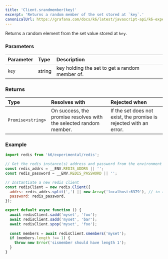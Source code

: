 ```yaml
---
title: 'Client.srandmember(key)'
excerpt: 'Returns a random member of the set stored at `key`.'
canonicalUrl: https://grafana.com/docs/k6/latest/javascript-api/k6-experimental/redis/client/client-srandmember/
---
```


Returns a random element from the set value stored at `key`.

### Parameters

| Parameter | Type   | Description                                    |
| :-------- | :----- | :--------------------------------------------- |
| `key`     | string | key holding the set to get a random member of. |


### Returns

| Type              | Resolves with                                                                | Rejected when                                                              |
| :---------------- | :------------------------------------------------------------------------ | :-------------------------------------------------------------------- |
| `Promise<string>` | On success, the promise resolves with the selected random member. | If the set does not exist, the promise is rejected with an error. |

### Example

<CodeGroup labels={[]}>

```javascript
import redis from 'k6/experimental/redis';

// Get the redis instance(s) address and password from the environment
const redis_addrs = __ENV.REDIS_ADDRS || '';
const redis_password = __ENV.REDIS_PASSWORD || '';

// Instantiate a new redis client
const redisClient = new redis.Client({
  addrs: redis_addrs.split(',') || new Array('localhost:6379'), // in the form of 'host:port', separated by commas
  password: redis_password,
});

export default async function () {
  await redisClient.sadd('myset', 'foo');
  await redisClient.sadd('myset', 'bar');
  await redisClient.spop('myset', 'foo');
  
  const members = await redisClient.smembers('myset');
  if (members.length !== 1) {
    throw new Error('sismember should have length 1');
  }
}
```

</CodeGroup>
